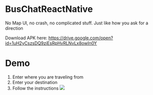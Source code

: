 # BusChatReactNative
No Map UI, no crash, no complicated stuff. Just like how you ask for a direction

Download APK here: https://drive.google.com/open?id=1uH2yCszsDQ9ziEsRpHvRLNvLx8owIn0Y
# Demo
1) Enter where you are traveling from
2) Enter your destination
3) Follow the instructions
![](Demo.gif)
